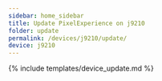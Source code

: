 ```yaml
---
sidebar: home_sidebar
title: Update PixelExperience on j9210
folder: update
permalink: /devices/j9210/update/
device: j9210
---
```

{% include templates/device_update.md %}
